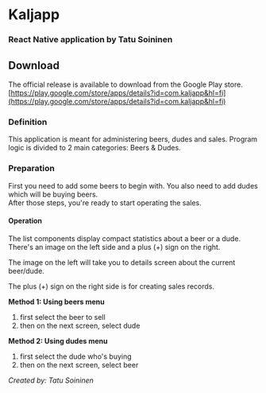# Kaljapp
### React Native application by Tatu Soininen

## Download
The official release is available to download from the Google Play store.
[https://play.google.com/store/apps/details?id=com.kaljapp&hl=fi](https://play.google.com/store/apps/details?id=com.kaljapp&hl=fi)

### Definition
This application is meant for administering beers, dudes and sales.
Program logic is divided to 2 main categories: Beers & Dudes.

### Preparation
First you need to add some beers to begin with.
You also need to add dudes which will be buying beers.  
After those steps, you're ready to start operating the sales.

#### Operation
The list components display compact statistics about a beer or a dude.
There's an image on the left side and a plus (+) sign on the right.

The image on the left will take you to details screen about the current beer/dude.

The plus (+) sign on the right side is for creating sales records.

__Method 1: Using beers menu__
1. first select the beer to sell
2. then on the next screen, select dude

__Method 2: Using dudes menu__
1. first select the dude who's buying
2. then on the next screen, select beer    

_Created by: Tatu Soininen_
